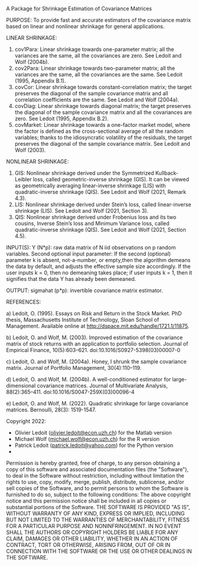 A Package for Shrinkage Estimation of Covariance Matrices

PURPOSE: To provide fast and accurate estimators of the covariance matrix based on linear and nonlinear shrinkage for general applications. 

LINEAR SHRINKAGE:
1. cov1Para: Linear shrinkage towards one-parameter matrix; all the variances are the same, all the covariances are zero. See Ledoit and Wolf (2004b).
2. cov2Para: Linear shrinkage towards two-parameter matrix; all the variances are the same, all the covariances are the same. See Ledoit (1995, Appendix B.1).
3. covCor: Linear shrinkage towards constant-correlation matrix; the target preserves the diagonal of the sample covariance matrix and all correlation coefficients are the same. See Ledoit and Wolf (2004a).
4. covDiag: Linear shrinkage towards diagonal matrix; the target preserves the diagonal of the sample covariance matrix and all the covariances are zero. See Ledoit (1995, Appendix B.2).
5. covMarket: Linear shrinkage towards a one-factor market model, where the factor is defined as the cross-sectional average of all the random variables; thanks to the idiosyncratic volatility of the residuals, the target preserves the diagonal of the sample covariance matrix. See Ledoit and Wolf (2003).

NONLINEAR SHRINKAGE:
1. GIS: Nonlinear shrinkage derived under the Symmetrized Kullback-Leibler loss, called geometric-inverse shrinkage (GIS). It can be viewed as geometrically averaging linear-inverse shrinkage (LIS) with quadratic-inverse shrinkage (QIS). See Ledoit and Wolf (2021, Remark 4.3).
2. LIS: Nonlinear shrinkage derived under Stein’s loss, called linear-inverse shrinkage (LIS). See Ledoit and Wolf (2021, Section 3).
3. QIS: Nonlinear shrinkage derived under Frobenius loss and its two cousins, Inverse Stein’s loss and Minimum Variance loss, called quadratic-inverse shrinkage (QIS). See Ledoit and Wolf (2021, Section 4.5). 

INPUT(S): Y (N*p): raw data matrix of N iid observations on p random variables.
Second optional input parameter: If the second (optional) parameter k is absent, not-a-number, or empty,then the algorithm demeans the data by default, and adjusts the effective sample size accordingly. If the user inputs k = 0, then no demeaning takes place; if user inputs k = 1, then it signifies that the data Y has already been demeaned. 

OUTPUT: sigmahat (p*p): invertible covariance matrix estimator.

REFERENCES:

a) Ledoit, O. (1995). Essays on Risk and Return in the Stock Market. PhD thesis, Massachusetts Institute of Technology, Sloan School of Management. Available online at http://dspace.mit.edu/handle/1721.1/11875. 

b) Ledoit, O. and Wolf, M. (2003). Improved estimation of the covariance matrix of stock returns with an application to portfolio selection. Journal of Empirical Finance, 10(5):603–621. doi:10.1016/S0927-5398(03)00007-0

c) Ledoit, O. and Wolf, M. (2004a). Honey, I shrunk the sample covariance matrix. Journal of Portfolio Management, 30(4):110–119.

d) Ledoit, O. and Wolf, M. (2004b). A well-conditioned estimator for large-dimensional covariance matrices. Journal of Multivariate Analysis, 88(2):365–411. doi:10.1016/S0047-259X(03)00096-4

e) Ledoit, O. and Wolf, M. (2022). Quadratic shrinkage for large covariance matrices. Bernoulli, 28(3): 1519-1547.

Copyright 2022:
- Olivier Ledoit (olivier.ledoit@econ.uzh.ch) for the Matlab version
- Michael Wolf  (michael.wolf@econ.uzh.ch) for the R version
- Patrick Ledoit (patrick.ledoit@yahoo.com) for the Python version
- 
Permission is hereby granted, free of charge, to any person obtaining a copy of this software and associated documentation files (the "Software"), to deal in the Software without restriction, including without limitation the rights to use, copy, modify, merge, publish, distribute, sublicense, and/or sell copies of the Software, and to permit persons to whom the Software is furnished to do so, subject to the following conditions:
The above copyright notice and this permission notice shall be included in all copies or substantial portions of the Software.
THE SOFTWARE IS PROVIDED "AS IS", WITHOUT WARRANTY OF ANY KIND, EXPRESS OR IMPLIED, INCLUDING BUT NOT LIMITED TO THE WARRANTIES OF MERCHANTABILITY, FITNESS FOR A PARTICULAR PURPOSE AND NONINFRINGEMENT. IN NO EVENT SHALL THE AUTHORS OR COPYRIGHT HOLDERS BE LIABLE FOR ANY CLAIM, DAMAGES OR OTHER LIABILITY, WHETHER IN AN ACTION OF CONTRACT, TORT OR OTHERWISE, ARISING FROM, OUT OF OR IN CONNECTION WITH THE SOFTWARE OR THE USE OR OTHER DEALINGS IN THE SOFTWARE.
